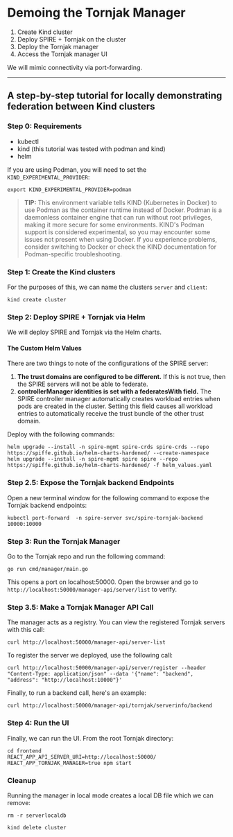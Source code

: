 # Demoing the Tornjak Manager

1. Create Kind cluster
2. Deploy SPIRE + Tornjak on the cluster
3. Deploy the Tornjak manager
4. Access the Tornjak manager UI

We will mimic connectivity via port-forwarding. 

----------

## A step-by-step tutorial for locally demonstrating federation between Kind clusters

### Step 0: Requirements

- kubectl 
- kind (this tutorial was tested with podman and kind)
- helm

If you are using Podman, you will need to set the `KIND_EXPERIMENTAL_PROVIDER`:

```
export KIND_EXPERIMENTAL_PROVIDER=podman
```

> **TIP:** This environment variable tells KIND (Kubernetes in Docker) to use Podman as the container runtime instead of Docker. Podman is a daemonless container engine that can run without root privileges, making it more secure for some environments. KIND's Podman support is considered experimental, so you may encounter some issues not present when using Docker. If you experience problems, consider switching to Docker or check the KIND documentation for Podman-specific troubleshooting.

### Step 1: Create the Kind clusters

For the purposes of this, we can name the clusters `server` and `client`:

```
kind create cluster
```

### Step 2: Deploy SPIRE + Tornjak via Helm

We will deploy SPIRE and Tornjak via the Helm charts. 

#### The Custom Helm Values

There are two things to note of the configurations of the SPIRE server:

1. **The trust domains are configured to be different.** If this is not true, then the SPIRE servers will not be able to federate. 
2. **controllerManager identities is set with a federatesWith field.** The SPIRE controller manager automatically creates workload entries when pods are created in the cluster. Setting this field causes all workload entries to automatically receive the trust bundle of the other trust domain. 

Deploy with the following commands:

```
helm upgrade --install -n spire-mgmt spire-crds spire-crds --repo https://spiffe.github.io/helm-charts-hardened/ --create-namespace
helm upgrade --install -n spire-mgmt spire spire --repo https://spiffe.github.io/helm-charts-hardened/ -f helm_values.yaml
```

### Step 2.5: Expose the Tornjak backend Endpoints

Open a new terminal window for the following command to expose the Tornjak backend endpoints:

```
kubectl port-forward  -n spire-server svc/spire-tornjak-backend 10000:10000
```

### Step 3: Run the Tornjak Manager

Go to the Tornjak repo and run the following command:

```
go run cmd/manager/main.go 
```

This opens a port on localhost:50000. Open the browser and go to `http://localhost:50000/manager-api/server/list` to verify. 

### Step 3.5: Make a Tornjak Manager API Call

The manager acts as a registry. You can view the registered Tornjak servers with this call:

```
curl http://localhost:50000/manager-api/server-list
```

To register the server we deployed, use the following call:

```
curl http://localhost:50000/manager-api/server/register --header "Content-Type: application/json" --data '{"name": "backend", "address": "http://localhost:10000"}'
```

Finally, to run a backend call, here's an example:

```
curl http://localhost:50000/manager-api/tornjak/serverinfo/backend
```

### Step 4: Run the UI

Finally, we can run the UI. From the root Tornjak directory:

```
cd frontend
REACT_APP_API_SERVER_URI=http://localhost:50000/ REACT_APP_TORNJAK_MANAGER=true npm start
```

### Cleanup

Running the manager in local mode creates a local DB file which we can remove:

```
rm -r serverlocaldb
```

```
kind delete cluster
```

